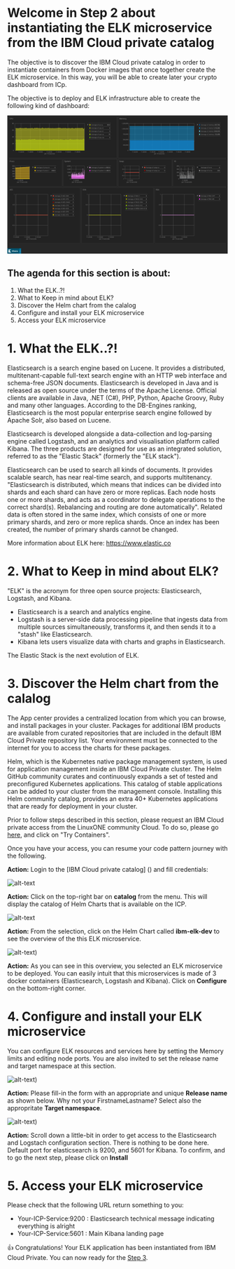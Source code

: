 # Welcome in Step 2 about instantiating the ELK microservice from the IBM Cloud private catalog

The objective is to discover the IBM Cloud private catalog in order to instantiate containers from Docker images that once together create the ELK microservice. In this way, you will be able to create later your crypto dashboard from ICp.

The objective is to deploy and ELK infrastructure able to create the following kind of dashboard:

![alt-text](https://github.com/guikarai/ELK-CPACF/blob/master/images/full-dashboard.png)

## The agenda for this section is about:
1. What the ELK..?!
2. What to Keep in mind about ELK?
3. Discover the Helm chart from the calalog
4. Configure and install your ELK microservice
5. Access your ELK microservice

# 1. What the ELK..?!
Elasticsearch is a search engine based on Lucene. It provides a distributed, multitenant-capable full-text search engine with an HTTP web interface and schema-free JSON documents. Elasticsearch is developed in Java and is released as open source under the terms of the Apache License. Official clients are available in Java, .NET (C#), PHP, Python, Apache Groovy, Ruby and many other languages. According to the DB-Engines ranking, Elasticsearch is the most popular enterprise search engine followed by Apache Solr, also based on Lucene.

Elasticsearch is developed alongside a data-collection and log-parsing engine called Logstash, and an analytics and visualisation platform called Kibana. The three products are designed for use as an integrated solution, referred to as the "Elastic Stack" (formerly the "ELK stack").

Elasticsearch can be used to search all kinds of documents. It provides scalable search, has near real-time search, and supports multitenancy. "Elasticsearch is distributed, which means that indices can be divided into shards and each shard can have zero or more replicas. Each node hosts one or more shards, and acts as a coordinator to delegate operations to the correct shard(s). Rebalancing and routing are done automatically". Related data is often stored in the same index, which consists of one or more primary shards, and zero or more replica shards. Once an index has been created, the number of primary shards cannot be changed.

More information about ELK here: https://www.elastic.co

# 2. What to Keep in mind about ELK?
"ELK" is the acronym for three open source projects: Elasticsearch, Logstash, and Kibana. 

* Elasticsearch is a search and analytics engine. 
* Logstash is a server‑side data processing pipeline that ingests data from multiple sources simultaneously, transforms it, and then sends it to a "stash" like Elasticsearch. 
* Kibana lets users visualize data with charts and graphs in Elasticsearch. 

The Elastic Stack is the next evolution of ELK.

# 3. Discover the Helm chart from the calalog

The App center provides a centralized location from which you can browse, and install packages in your cluster.
Packages for additional IBM products are available from curated repositories that are included in the default IBM Cloud Private repository list. Your environment must be connected to the internet for you to access the charts for these packages.

Helm, which is the Kubernetes native package management system, is used for application management inside an IBM Cloud Private cluster. The Helm GitHub community curates and continuously expands a set of tested and preconfigured Kubernetes applications. This catalog of stable applications can be added to your cluster from the management console. Installing this Helm community catalog, provides an extra 40+ Kubernetes applications that are ready for deployment in your cluster. 

Prior to follow steps described in this section, please request an IBM Cloud private access from the LinuxONE community Cloud. To do so, please go [here](https://developer.ibm.com/linuxone/home-l1cc30-test/), and click on "Try Containers".

Once you have your access, you can resume your code pattern journey with the following.

**Action:** Login to the [IBM Cloud private catalog] () and fill credentials:

![alt-text](https://github.com/IBM/protect-data-on-linuxone-with-pervasive-encryption/blob/master/images/icp-0.png)

**Action:** Click on the top-right bar on **catalog** from the menu. This will display the catalog of Helm Charts that is available on the ICP.

![alt-text](https://github.com/IBM/protect-data-on-linuxone-with-pervasive-encryption/blob/master/images/icp-1.png)

**Action:** From the selection, click on the Helm Chart called **ibm-elk-dev** to see the overview of the this ELK microservice.

![alt-text](https://github.com/IBM/protect-data-on-linuxone-with-pervasive-encryption/blob/master/images/icp-2.png))

**Action:** As you can see in this overview, you selected an ELK microservice to be deployed. You can easily intuit that this microservices is made of 3 docker containers (Elasticsearch, Logstash and Kibana). Click on **Configure** on the bottom-right corner.

# 4. Configure and install your ELK microservice

You can configure ELK resources and services here by setting the Memory limits and editing node ports. You are also invited to set the release name and target namespace at this section.

![alt-text](https://github.com/IBM/protect-data-on-linuxone-with-pervasive-encryption/blob/master/images/icp-3.png))

**Action:** Please fill-in the form with an appropriate and unique  **Release name** as shown below. Why not your FirstnameLastname? Select also the appropritate **Target namespace**.

![alt-text](https://github.com/IBM/protect-data-on-linuxone-with-pervasive-encryption/blob/master/images/icp-4.png))

**Action:** Scroll down a little-bit in order to get access to the Elasticsearch and Logstach configuration section. There is nothing to be done here. Default port for elasticsearch is 9200, and 5601 for Kibana. To confirm, and to go the next step, please click on **Install**

# 5. Access your ELK microservice

Please check that the following URL return something to you:
* Your-ICP-Service:9200  : Elasticsearch technical message indicating everything is alright
* Your-ICP-Service:5601  : Main Kibana landing page

👍 Congratulations! Your ELK application has been instantiated from IBM Cloud Private. You can now ready for the [Step 3](https://github.com/IBM/protect-data-on-linuxone-with-pervasive-encryption/blob/master/part3.md).
